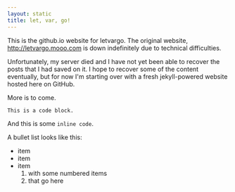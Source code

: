 ```yaml
---
layout: static
title: let, var, go!
---
```


This is the github.io website for letvargo. The original website, http://letvargo.mooo.com is down indefinitely due to technical difficulties.

Unfortunately, my server died and I have not yet been able to recover the posts that I had saved on it. I hope to recover some of the content eventually, but for now I'm starting over with a fresh jekyll-powered website hosted here on GitHub.

More is to come.

    This is a code block.
    
And this is some `inline code`.

A bullet list looks like this:

* item
* item
* item
  1. with some numbered items
  2. that go here